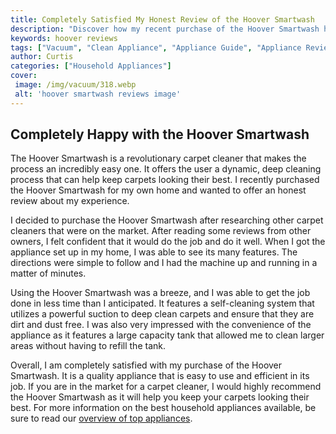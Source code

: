 ```yaml
---
title: Completely Satisfied My Honest Review of the Hoover Smartwash
description: "Discover how my recent purchase of the Hoover Smartwash has exceeded my expectations in this honest review Read on to learn more about its features and performance"
keywords: hoover reviews
tags: ["Vacuum", "Clean Appliance", "Appliance Guide", "Appliance Reviews"]
author: Curtis
categories: ["Household Appliances"]
cover: 
 image: /img/vacuum/318.webp
 alt: 'hoover smartwash reviews image'
---
```

## Completely Happy with the Hoover Smartwash

The Hoover Smartwash is a revolutionary carpet cleaner that makes the process an incredibly easy one. It offers the user a dynamic, deep cleaning process that can help keep carpets looking their best. I recently purchased the Hoover Smartwash for my own home and wanted to offer an honest review about my experience. 

I decided to purchase the Hoover Smartwash after researching other carpet cleaners that were on the market. After reading some reviews from other owners, I felt confident that it would do the job and do it well. When I got the appliance set up in my home, I was able to see its many features. The directions were simple to follow and I had the machine up and running in a matter of minutes. 

Using the Hoover Smartwash was a breeze, and I was able to get the job done in less time than I anticipated. It features a self-cleaning system that utilizes a powerful suction to deep clean carpets and ensure that they are dirt and dust free. I was also very impressed with the convenience of the appliance as it features a large capacity tank that allowed me to clean larger areas without having to refill the tank. 

Overall, I am completely satisfied with my purchase of the Hoover Smartwash. It is a quality appliance that is easy to use and efficient in its job. If you are in the market for a carpet cleaner, I would highly recommend the Hoover Smartwash as it will help you keep your carpets looking their best. For more information on the best household appliances available, be sure to read our [overview of top appliances](./pages/appliance-overview).
